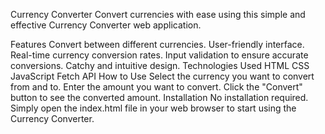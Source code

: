 Currency Converter
Convert currencies with ease using this simple and effective Currency Converter web application.

Features
Convert between different currencies.
User-friendly interface.
Real-time currency conversion rates.
Input validation to ensure accurate conversions.
Catchy and intuitive design.
Technologies Used
HTML
CSS
JavaScript
Fetch API
How to Use
Select the currency you want to convert from and to.
Enter the amount you want to convert.
Click the "Convert" button to see the converted amount.
Installation
No installation required. Simply open the index.html file in your web browser to start using the Currency Converter.


